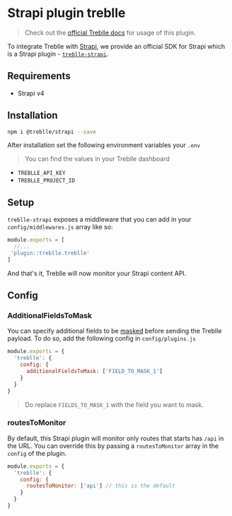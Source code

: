 # Strapi plugin treblle

> Check out the [official Treblle docs](https://docs.treblle.com/en/integrations/strapi) for usage of this plugin.

To integrate Treblle with [Strapi](http://strapi.io), we provide an official SDK for Strapi which is a Strapi plugin - [`treblle-strapi`](https://github.com/Treblle/treblle-strapi).

## Requirements

* Strapi v4

## Installation

```sh
npm i @treblle/strapi --save
```

After installation set the following environment variables  your `.env`

> You can find the values in your Treblle dashboard

* `TREBLLE_API_KEY`
* `TREBLLE_PROJECT_ID`


## Setup

`treblle-strapi` exposes a middleware that you can add in your `config/middlewares.js` array like so:

```js
module.exports = [
  //...
 'plugin::treblle.treblle'
]
```

And that's it, Treblle will now monitor your Strapi content API.

## Config

### AdditionalFieldsToMask
You can specify additional fields to be [masked](/en/security/masked-fields) before sending the Treblle payload. To do so, add the following config in `config/plugins.js`

```js
module.exports = {
  'treblle': {
    config: {
      additionalFieldsToMask: ['FIELD_TO_MASK_1']
    }
  }
}
```
> Do replace `FIELDS_TO_MASK_1` with the field you want to mask.

### routesToMonitor
By default, this Strapi plugin will monitor only routes that starts has `/api` in the URL. You can override this by passing a `routesToMonitor` array in the `config` of the plugin.

```js
module.exports = {
  'treblle': {
    config: {
      routesToMonitor: ['api'] // this is the default
    }
  }
}
```

